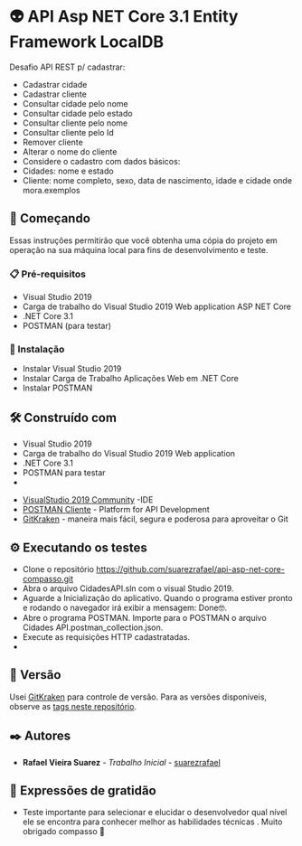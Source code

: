 # :alien: API Asp NET Core 3.1 Entity Framework LocalDB

Desafio API REST p/ cadastrar:

- Cadastrar cidade
- Cadastrar cliente
- Consultar cidade pelo nome
- Consultar cidade pelo estado
- Consultar cliente pelo nome
- Consultar cliente pelo Id
- Remover cliente
- Alterar o nome do cliente
- Considere o cadastro com dados básicos:
 - Cidades: nome e estado
 - Cliente: nome completo, sexo, data de nascimento, idade e cidade onde mora.exemplos

## 🚀 Começando

Essas instruções permitirão que você obtenha uma cópia do projeto em operação na sua máquina local para fins de desenvolvimento e teste.

### 📋 Pré-requisitos
 - Visual Studio 2019
 - Carga de trabalho do Visual Studio 2019 Web application ASP NET Core
 - .NET Core 3.1
 - POSTMAN (para testar)

### 🔧 Instalação

- Instalar Visual Studio 2019
- Instalar Carga de Trabalho Aplicações Web em .NET Core
- Instalar POSTMAN

## 🛠️ Construído com

 - Visual Studio 2019
 - Carga de trabalho do Visual Studio 2019 Web application 
 - .NET Core 3.1
 - POSTMAN para testar
 - 
* [VisualStudio 2019 Community](https://visualstudio.microsoft.com/pt-br/thank-you-downloading-visual-studio/?sku=Community&rel=16) -IDE
* [POSTMAN Cliente](https://www.postman.com/downloads/) - Platform for API Development
* [GitKraken](https://www.gitkraken.com/git-client) - maneira mais fácil, segura e poderosa para aproveitar o Git

## ⚙️ Executando os testes

- Clone o repositório https://github.com/suarezrafael/api-asp-net-core-compasso.git
- Abra o arquivo CidadesAPI.sln com o visual Studio 2019.
- Aguarde a Inicialização do aplicativo. Quando o programa estiver pronto e rodando o navegador irá exibir a mensagem: Done🤓.
- Abre o programa POSTMAN. Importe para o POSTMAN o arquivo Cidades API.postman_collection.json.
- Execute as requisições HTTP cadastratadas.
- 
## 📌 Versão

Usei [GitKraken](https://www.gitkraken.com/git-client) para controle de versão. Para as versões disponíveis, observe as [tags neste repositório](https://github.com/suarezrafael/api-asp-net-core-compasso/tags). 

## ✒️ Autores

* **Rafael Vieira Suarez** - *Trabalho Inicial* - [suarezrafael](https://github.com/suarezrafael)

## 🎁 Expressões de gratidão

* Teste importante para selecionar e elucidar o desenvolvedor qual nível ele se encontra para conhecer melhor as habilidades técnicas . Muito obrigado compasso 📢
